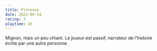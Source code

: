 ```yaml
---
title: Florence
date: 2023-09-24
rating: 3
playtime: 1h
---
```


Mignon, mais un peu chiant. Le joueur est passif, narrateur de l’histoire écrite par une autre personne.
